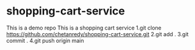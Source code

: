 # shopping-cart-service
This is a demo repo
This is a shopping cart service
1.git clone https://github.com/chetanredy/shopping-cart-service.git
2.git add .
3.git commit .
4.git push origin main